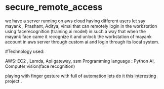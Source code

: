 # secure_remote_access

we have a server running on aws cloud having different users let say mayank , Prashant, Aditya, vimal  that can remotely login in the workstation using facerecognition (training ai model) in such a way that when the mayank face came it recognize it and unlock the workstation of mayank account  in aws server through custom ai  and login through its local system.

#Technology used:

AWS:  EC2 , Lamda, Api gateway, ssm
Programming language : Python
AI, Computer vision(face recognition)

playing with finger gesture with full of automation lets do it this interesting project .
